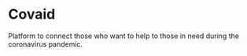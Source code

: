 # Covaid
Platform to connect those who want to help to those in need during the coronavirus pandemic.
